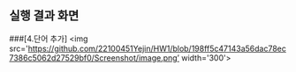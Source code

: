 ## 실행 결과 화면

###[4.단어 추가]
<img src='https://github.com/22100451Yejin/HW1/blob/198ff5c47143a56dac78ec7386c5062d27529bf0/Screenshot/image.png’ width='300'>
